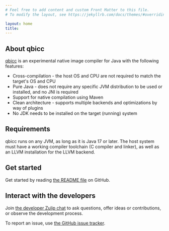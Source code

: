 ```yaml
---
# Feel free to add content and custom Front Matter to this file.
# To modify the layout, see https://jekyllrb.com/docs/themes/#overriding-theme-defaults

layout: home
title:
---
```


## About qbicc

[qbicc](https://github.com/qbicc/qbicc) is an experimental native image compiler for Java with the following features:

 * Cross-compilation - the host OS and CPU are not required to match the target's OS and CPU
 * Pure Java - does not require any specific JVM distribution to be used or installed, and no JNI is required
 * Support for native compilation using Maven
 * Clean architecture - supports multiple backends and optimizations by way of plugins
 * No JDK needs to be installed on the target (running) system

## Requirements

qbicc runs on any JVM, as long as it is Java 17 or later. The host system must have a working compiler toolchain (C compiler and linker), as well as an LLVM installation for the LLVM backend.

## Get started

Get started by reading [the README file](https://github.com/qbicc/qbicc#readme) on GitHub.

## Interact with the developers

Join [the developer Zulip chat](https://qbicc.zulipchat.com) to ask questions, offer ideas or contributions, or observe the development process.

To report an issue, use [the GitHub issue tracker](https://github.com/qbicc/qbicc/issues).